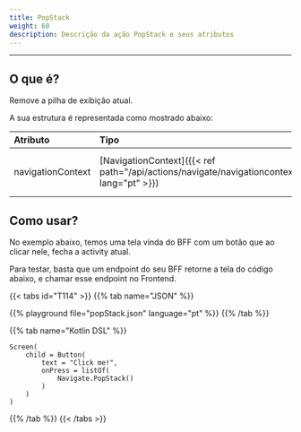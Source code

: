 ```yaml
---
title: PopStack
weight: 60
description: Descrição da ação PopStack e seus atributos
---
```


---

## O que é?

Remove a pilha de exibição atual.

A sua estrutura é representada como mostrado abaixo:

| **Atributo** | **Tipo**                                      | Obrigatório | **Definição**      |
| :----------- | :-------------------------------------------- | :---------: | :----------------- |
| navigationContext | ​[NavigationContext]({{< ref path="/api/actions/navigate/navigationcontext" lang="pt" >}})​ | | Contexto salvo na tela destino. |

## Como usar?

No exemplo abaixo, temos uma tela vinda do BFF com um botão que ao clicar nele, fecha a activity atual. 

Para testar, basta que um endpoint do seu BFF retorne a tela do código abaixo, e chamar esse endpoint no Frontend.

{{< tabs id="T114" >}}
{{% tab name="JSON" %}}
<!-- json-playground:popStack.json
{
  "_beagleComponent_" : "beagle:screenComponent",
  "child" : {
    "_beagleComponent_" : "beagle:button",
    "text" : "Click me!",
    "onPress" : [ {
      "_beagleAction_" : "beagle:popStack"
    } ]
  }
}
-->
{{% playground file="popStack.json" language="pt" %}}
{{% /tab %}}

{{% tab name="Kotlin DSL" %}}
```
Screen(
    child = Button(
        text = "Click me!",
        onPress = listOf(
            Navigate.PopStack()
        )
    )
)
```
{{% /tab %}}
{{< /tabs >}}

